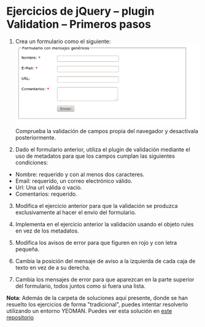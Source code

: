 # Ejercicios de jQuery – plugin Validation – Primeros pasos


1. Crea un formulario como el siguiente:
  ![](./formulario.png)
  Comprueba la validación de campos propia del navegador y desactívala posteriormente.


2. Dado el formulario anterior, utiliza el plugin de validación mediante el uso de metadatos para que los campos cumplan las siguientes condiciones:
  - Nombre: requerido y con al menos dos caracteres.
  - Email: requerido, un correo electrónico válido.
  - Url: Una url válida o vacío.
  - Comentarios: requerido.

3. Modifica el ejercicio anterior para que la validación se produzca exclusivamente al hacer el envío del formulario.


4. Implementa en el ejercicio anterior la validación usando el objeto rules en vez de los metadatos.


5. Modifica los avisos de error para que figuren en rojo y con letra pequeña.


6. Cambia la posición del mensaje de aviso a la izquierda de cada caja de texto en vez de a su derecha.


7. Cambia los mensajes de error para que aparezcan en la parte superior del formulario, todos juntos como si fuera una lista.

**Nota**: Además de la carpeta de soluciones aquí presente, donde se han resuelto los ejercicios de forma "tradicional", puedes intentar resolverlo utilizando un entorno YEOMAN. Puedes ver esta solución en [este repositorio](https://github.com/juanda99/validacion) 
  








  
